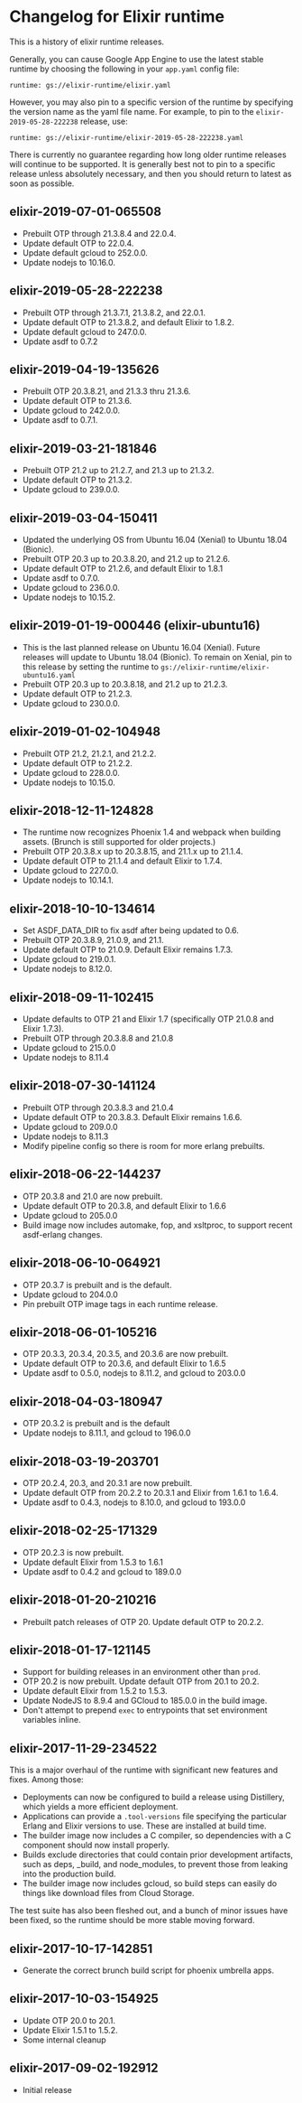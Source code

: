 # Changelog for Elixir runtime

This is a history of elixir runtime releases.

Generally, you can cause Google App Engine to use the latest stable runtime by
choosing the following in your `app.yaml` config file:

    runtime: gs://elixir-runtime/elixir.yaml

However, you may also pin to a specific version of the runtime by specifying
the version name as the yaml file name. For example, to pin to the
`elixir-2019-05-28-222238` release, use:

    runtime: gs://elixir-runtime/elixir-2019-05-28-222238.yaml

There is currently no guarantee regarding how long older runtime releases will
continue to be supported. It is generally best not to pin to a specific
release unless absolutely necessary, and then you should return to latest as
soon as possible.

## elixir-2019-07-01-065508

* Prebuilt OTP through 21.3.8.4 and 22.0.4.
* Update default OTP to 22.0.4.
* Update default gcloud to 252.0.0.
* Update nodejs to 10.16.0.

## elixir-2019-05-28-222238

* Prebuilt OTP through 21.3.7.1, 21.3.8.2, and 22.0.1.
* Update default OTP to 21.3.8.2, and default Elixir to 1.8.2.
* Update default gcloud to 247.0.0.
* Update asdf to 0.7.2

## elixir-2019-04-19-135626

* Prebuilt OTP 20.3.8.21, and 21.3.3 thru 21.3.6.
* Update default OTP to 21.3.6.
* Update gcloud to 242.0.0.
* Update asdf to 0.7.1.

## elixir-2019-03-21-181846

* Prebuilt OTP 21.2 up to 21.2.7, and 21.3 up to 21.3.2.
* Update default OTP to 21.3.2.
* Update gcloud to 239.0.0.

## elixir-2019-03-04-150411

* Updated the underlying OS from Ubuntu 16.04 (Xenial) to Ubuntu 18.04 (Bionic).
* Prebuilt OTP 20.3 up to 20.3.8.20, and 21.2 up to 21.2.6.
* Update default OTP to 21.2.6, and default Elixir to 1.8.1
* Update asdf to 0.7.0.
* Update gcloud to 236.0.0.
* Update nodejs to 10.15.2.

## elixir-2019-01-19-000446 (elixir-ubuntu16)

* This is the last planned release on Ubuntu 16.04 (Xenial). Future releases will update to Ubuntu 18.04 (Bionic). To remain on Xenial, pin to this release by setting the runtime to `gs://elixir-runtime/elixir-ubuntu16.yaml`
* Prebuilt OTP 20.3 up to 20.3.8.18, and 21.2 up to 21.2.3.
* Update default OTP to 21.2.3.
* Update gcloud to 230.0.0.

## elixir-2019-01-02-104948

* Prebuilt OTP 21.2, 21.2.1, and 21.2.2.
* Update default OTP to 21.2.2.
* Update gcloud to 228.0.0.
* Update nodejs to 10.15.0.

## elixir-2018-12-11-124828

* The runtime now recognizes Phoenix 1.4 and webpack when building assets. (Brunch is still supported for older projects.)
* Prebuilt OTP 20.3.8.x up to 20.3.8.15, and 21.1.x up to 21.1.4.
* Update default OTP to 21.1.4 and default Elixir to 1.7.4.
* Update gcloud to 227.0.0.
* Update nodejs to 10.14.1.

## elixir-2018-10-10-134614

* Set ASDF_DATA_DIR to fix asdf after being updated to 0.6.
* Prebuilt OTP 20.3.8.9, 21.0.9, and 21.1.
* Update default OTP to 21.0.9. Default Elixir remains 1.7.3.
* Update gcloud to 219.0.1.
* Update nodejs to 8.12.0.

## elixir-2018-09-11-102415

* Update defaults to OTP 21 and Elixir 1.7 (specifically OTP 21.0.8 and Elixir 1.7.3).
* Prebuilt OTP through 20.3.8.8 and 21.0.8
* Update gcloud to 215.0.0
* Update nodejs to 8.11.4

## elixir-2018-07-30-141124

* Prebuilt OTP through 20.3.8.3 and 21.0.4
* Update default OTP to 20.3.8.3. Default Elixir remains 1.6.6.
* Update gcloud to 209.0.0
* Update nodejs to 8.11.3
* Modify pipeline config so there is room for more erlang prebuilts.

## elixir-2018-06-22-144237

* OTP 20.3.8 and 21.0 are now prebuilt.
* Update default OTP to 20.3.8, and default Elixir to 1.6.6
* Update gcloud to 205.0.0
* Build image now includes automake, fop, and xsltproc, to support recent
  asdf-erlang changes.

## elixir-2018-06-10-064921

* OTP 20.3.7 is prebuilt and is the default.
* Update gcloud to 204.0.0
* Pin prebuilt OTP image tags in each runtime release.

## elixir-2018-06-01-105216

* OTP 20.3.3, 20.3.4, 20.3.5, and 20.3.6 are now prebuilt.
* Update default OTP to 20.3.6, and default Elixir to 1.6.5
* Update asdf to 0.5.0, nodejs to 8.11.2, and gcloud to 203.0.0

## elixir-2018-04-03-180947

* OTP 20.3.2 is prebuilt and is the default
* Update nodejs to 8.11.1, and gcloud to 196.0.0

## elixir-2018-03-19-203701

* OTP 20.2.4, 20.3, and 20.3.1 are now prebuilt.
* Update default OTP from 20.2.2 to 20.3.1 and Elixir from 1.6.1 to 1.6.4.
* Update asdf to 0.4.3, nodejs to 8.10.0, and gcloud to 193.0.0

## elixir-2018-02-25-171329

* OTP 20.2.3 is now prebuilt.
* Update default Elixir from 1.5.3 to 1.6.1
* Update asdf to 0.4.2 and gcloud to 189.0.0

## elixir-2018-01-20-210216

* Prebuilt patch releases of OTP 20. Update default OTP to 20.2.2.

## elixir-2018-01-17-121145

* Support for building releases in an environment other than `prod`.
* OTP 20.2 is now prebuilt. Update default OTP from 20.1 to 20.2.
* Update default Elixir from 1.5.2 to 1.5.3.
* Update NodeJS to 8.9.4 and GCloud to 185.0.0 in the build image.
* Don't attempt to prepend `exec` to entrypoints that set environment variables
  inline.

## elixir-2017-11-29-234522

This is a major overhaul of the runtime with significant new features and
fixes. Among those:

* Deployments can now be configured to build a release using Distillery, which
  yields a more efficient deployment.
* Applications can provide a `.tool-versions` file specifying the particular
  Erlang and Elixir versions to use. These are installed at build time.
* The builder image now includes a C compiler, so dependencies with a C
  component should now install properly.
* Builds exclude directories that could contain prior development artifacts,
  such as deps, _build, and node_modules, to prevent those from leaking into
  the production build.
* The builder image now includes gcloud, so build steps can easily do things
  like download files from Cloud Storage.

The test suite has also been fleshed out, and a bunch of minor issues have
been fixed, so the runtime should be more stable moving forward.

## elixir-2017-10-17-142851

* Generate the correct brunch build script for phoenix umbrella apps.

## elixir-2017-10-03-154925

* Update OTP 20.0 to 20.1.
* Update Elixir 1.5.1 to 1.5.2.
* Some internal cleanup

## elixir-2017-09-02-192912

* Initial release
